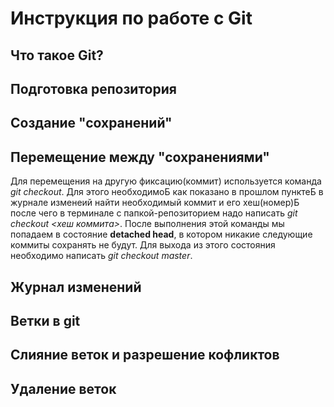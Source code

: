 # Инструкция по работе с Git

## Что такое Git?

## Подготовка репозитория

## Создание "сохранений"

## Перемещение между "сохранениями"

Для перемещения на другую фиксацию(коммит) используется команда *git checkout*. Для этого необходимоБ как показано в прошлом пунктеБ в журнале изменеий найти необходимый коммит и его хеш(номер)Б после чего в терминале с папкой-репозиторием надо написать *git checkout <хеш коммита>*. После выполнения этой команды мы попадаем в состояние **detached head**, в котором никакие следующие коммиты сохранять не будут. Для выхода из этого состояния необходимо написать *git checkout master*.

## Журнал изменений

## Ветки в git

## Слияние веток и разрешение кофликтов

## Удаление веток